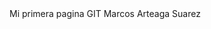 <html>
  <head>
     Mi primera pagina GIT
  </head>
  <body>
    Marcos Arteaga Suarez
  </body>
</html>
